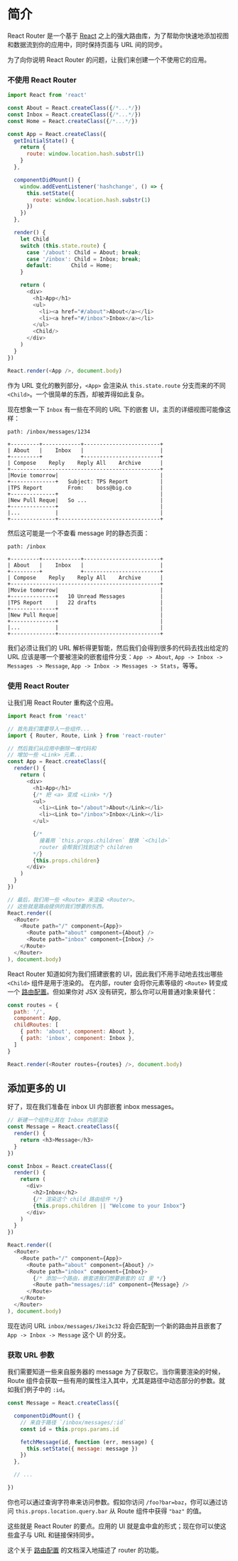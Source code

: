 # 简介

React Router 是一个基于 [React](http://facebook.github.io/react/) 之上的强大路由库，为了帮助你快速地添加视图和数据流到你的应用中，同时保持页面与 URL 间的同步。

为了向你说明 React Router 的问题，让我们来创建一个不使用它的应用。

### 不使用 React Router

```js
import React from 'react'

const About = React.createClass({/*...*/})
const Inbox = React.createClass({/*...*/})
const Home = React.createClass({/*...*/})

const App = React.createClass({
  getInitialState() {
    return {
      route: window.location.hash.substr(1)
    }
  },

  componentDidMount() {
    window.addEventListener('hashchange', () => {
      this.setState({
        route: window.location.hash.substr(1)
      })
    })
  },

  render() {
    let Child
    switch (this.state.route) {
      case '/about': Child = About; break;
      case '/inbox': Child = Inbox; break;
      default:      Child = Home;
    }

    return (
      <div>
        <h1>App</h1>
        <ul>
          <li><a href="#/about">About</a></li>
          <li><a href="#/inbox">Inbox</a></li>
        </ul>
        <Child/>
      </div>
    )
  }
})

React.render(<App />, document.body)
```

作为 URL 变化的散列部分，`<App>` 会渲染从 `this.state.route` 分支而来的不同 `<Child>`。一个很简单的东西，却被弄得如此复杂。

现在想象一下 `Inbox` 有一些在不同的 URL 下的嵌套 UI，主页的详细视图可能像这样：

```
path: /inbox/messages/1234

+---------+------------+------------------------+
| About   |    Inbox   |                        |
+---------+            +------------------------+
| Compose    Reply    Reply All    Archive      |
+-----------------------------------------------+
|Movie tomorrow|                                |
+--------------+   Subject: TPS Report          |
|TPS Report        From:    boss@big.co         |
+--------------+                                |
|New Pull Reque|   So ...                       |
+--------------+                                |
|...           |                                |
+--------------+--------------------------------+
```

然后这可能是一个不查看 message 时的静态页面：

```
path: /inbox

+---------+------------+------------------------+
| About   |    Inbox   |                        |
+---------+            +------------------------+
| Compose    Reply    Reply All    Archive      |
+-----------------------------------------------+
|Movie tomorrow|                                |
+--------------+   10 Unread Messages           |
|TPS Report    |   22 drafts                    |
+--------------+                                |
|New Pull Reque|                                |
+--------------+                                |
|...           |                                |
+--------------+--------------------------------+
```

我们必须让我们的 URL 解析得更智能，然后我们会得到很多的代码去找出给定的 URL 应该是哪一个要被渲染的嵌套组件分支：`App -> About`, `App -> Inbox -> Messages -> Message`, `App -> Inbox -> Messages -> Stats`，等等。

### 使用 React Router

让我们用 React Router 重构这个应用。

```js
import React from 'react'

// 首先我们需要导入一些组件...
import { Router, Route, Link } from 'react-router'

// 然后我们从应用中删除一堆代码和
// 增加一些 <Link> 元素...
const App = React.createClass({
  render() {
    return (
      <div>
        <h1>App</h1>
        {/* 把 <a> 变成 <Link> */}
        <ul>
          <li><Link to="/about">About</Link></li>
          <li><Link to="/inbox">Inbox</Link></li>
        </ul>

        {/*
          接着用 `this.props.children` 替换 `<Child>`
          router 会帮我们找到这个 children
        */}
        {this.props.children}
      </div>
    )
  }
})

// 最后，我们用一些 <Route> 来渲染 <Router>。
// 这些就是路由提供的我们想要的东西。
React.render((
  <Router>
    <Route path="/" component={App}>
      <Route path="about" component={About} />
      <Route path="inbox" component={Inbox} />
    </Route>
  </Router>
), document.body)
```

React Router 知道如何为我们搭建嵌套的 UI，因此我们不用手动地去找出哪些 `<Child>` 组件是用于渲染的。 在内部，router 会将你元素等级的 `<Route>` 转变成一个 [路由配置](/docs/Glossary.md#routeconfig)。但如果你对 JSX 没有研究，那么你可以用普通对象来替代：

```js
const routes = {
  path: '/',
  component: App,
  childRoutes: [
    { path: 'about', component: About },
    { path: 'inbox', component: Inbox },
  ]
}

React.render(<Router routes={routes} />, document.body)
```

## 添加更多的 UI

好了，现在我们准备在 inbox UI 内部嵌套 inbox messages。

```js
// 新建一个组件让其在 Inbox 内部渲染
const Message = React.createClass({
  render() {
    return <h3>Message</h3>
  }
})

const Inbox = React.createClass({
  render() {
    return (
      <div>
        <h2>Inbox</h2>
        {/* 渲染这个 child 路由组件 */}
        {this.props.children || "Welcome to your Inbox"}
      </div>
    )
  }
})

React.render((
  <Router>
    <Route path="/" component={App}>
      <Route path="about" component={About} />
      <Route path="inbox" component={Inbox}>
        {/* 添加一个路由，嵌套进我们想要嵌套的 UI 里 */}
        <Route path="messages/:id" component={Message} />
      </Route>
    </Route>
  </Router>
), document.body)
```

现在访问 URL `inbox/messages/Jkei3c32` 将会匹配到一个新的路由并且嵌套了 `App -> Inbox -> Message` 这个 UI 的分支。

### 获取 URL 参数

我们需要知道一些来自服务器的 message 为了获取它。当你需要渲染的时候，Route 组件会获取一些有用的属性注入其中，尤其是路径中动态部分的参数。就如我们例子中的 `:id`。

```js
const Message = React.createClass({

  componentDidMount() {
    // 来自于路径 `/inbox/messages/:id`
    const id = this.props.params.id

    fetchMessage(id, function (err, message) {
      this.setState({ message: message })
    })
  },

  // ...

})
```

你也可以通过查询字符串来访问参数。假如你访问 `/foo?bar=baz`，你可以通过访问 `this.props.location.query.bar` 从 Route 组件中获得 `"baz"` 的值。

这些就是 React Router 的要点。应用的 UI 就是盒中盒的形式；现在你可以使这些盒子与 URL 和链接保持同步。

这个关于 [路由配置](/docs/guides/basics/RouteConfiguration.md) 的文档深入地描述了 router 的功能。
